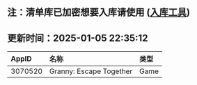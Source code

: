 ## 注：清单库已加密想要入库请使用 ([入库工具](https://github.com/BlankTMing/ManifestAutoUpdate/releases))

## 更新时间：2025-01-05 22:35:12
| AppID | 名称 | 类型  |
| :-------------------- | :----------------------------- | :----------- |
| 3070520 | Granny: Escape Together| Game |
